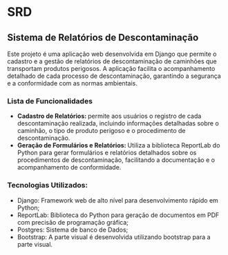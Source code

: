 <html>
    <h1>SRD</h1>
    <h2>Sistema de Relatórios de Descontaminação</h2>
    <p>Este projeto é uma aplicação web desenvolvida em Django que permite o cadastro e a gestão de relatórios de descontaminação de caminhões que transportam produtos perigosos. A aplicação facilita o acompanhamento detalhado de cada processo de descontaminação, garantindo a segurança e a conformidade com as normas ambientais.</p>
    <h3>Lista de Funcionalidades</h3>
    <ul>
        <li><b>Cadastro de Relatórios: </b> permite aos usuários o registro de cada descontaminação realizada, incluindo informações detalhadas sobre o caminhão, o tipo de produto perigoso e o procedimento de descontaminação.</li>
        <li><b>Geração de Formulários e Relatórios: </b> Utiliza a biblioteca ReportLab do Python para gerar formulários e relatórios detalhados sobre os procedimentos de descontaminação, facilitando a documentação e o acompanhamento de conformidade.</li>
    </ul>
    <h3>Tecnologias Utilizados:</h3>
    <ul>
        <li>Django: Framework web de alto nível para desenvolvimento rápido em Python;</li>
        <li>ReportLab: Biblioteca do Python para geração de documentos em PDF com precisão de programação gráfica;</li>
        <li>Postgres: Sistema de banco de Dados;</li>
        <li>Bootstrap: A parte visual é desenvolvida utilizando bootstrap para a parte visual.</li>
    </ul>
</html>
